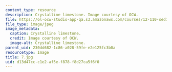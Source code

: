 ```yaml
---
content_type: resource
description: Crystalline limestone. Image courtesy of OCW.
file: https://ol-ocw-studio-app-qa.s3.amazonaws.com/courses/12-110-sedimentary-geology-fall-2004/d13d47ccc1e2af5ef878f8d27ca5f6f0_7.jpg
file_type: image/jpeg
image_metadata:
  caption: Crystalline limestone.
  credit: Image courtesy of OCW.
  image-alt: Crystalline limestone.
parent_uid: 230dd682-1c86-a028-59fe-e2e125fc3b0a
resourcetype: Image
title: 7.jpg
uid: d13d47cc-c1e2-af5e-f878-f8d27ca5f6f0
---
```


